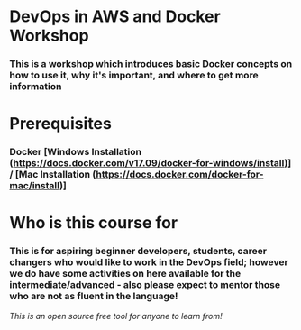 # DevOps in AWS and Docker Workshop
### This is a workshop which introduces basic Docker concepts on how to use it, why it's important, and where to get more information ###

# Prerequisites #
### Docker [Windows Installation (https://docs.docker.com/v17.09/docker-for-windows/install)]  /                                           [Mac Installation (https://docs.docker.com/docker-for-mac/install)]  ###


# Who is this course for

### This is for aspiring beginner developers, students, career changers who would like to work in the DevOps field; however we do have some activities on here available for the intermediate/advanced - also please expect to mentor those who are not as fluent in the language!  ###

*This is an open source free tool for anyone to learn from!*
